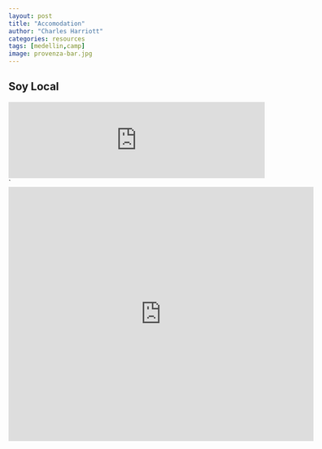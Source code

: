```yaml
---
layout: post
title: "Accomodation"
author: "Charles Harriott"
categories: resources
tags: [medellin,camp]
image: provenza-bar.jpg
---
```


## Soy Local
   
   <iframe class="slideshow-iframe" src="https://charrio.github.io/jekyll-slideshow/slides/soyLocal-Provenza.html"
style="width:100%" frameborder="0" scrolling="no" onload="resizeIframe(this)"></iframe>`

<div class="mapouter">
<div class="gmap_canvas">
<iframe width="600" height="500" id="gmap_canvas" src="https://maps.google.com/maps?q=cobrinha%20medellin%20soy%20local&t=&z=13&ie=UTF8&iwloc=&output=embed" frameborder="0" scrolling="no" marginheight="0" marginwidth="0"></iframe><br><style>.mapouter{position:relative;text-align:right;height:500px;width:600px;}</style><style>.gmap_canvas {overflow:hidden;background:none!important;width:100%;}
</style>
</div>
</div>